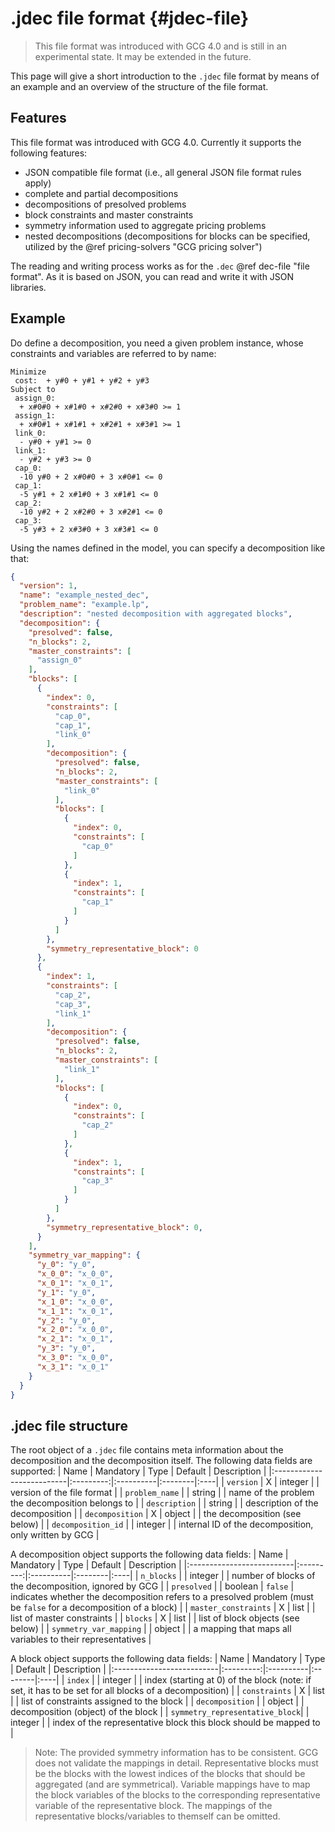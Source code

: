 # .jdec file format {#jdec-file}

> This file format was introduced with GCG 4.0 and is still in an experimental state.
> It may be extended in the future.

This page will give a short introduction to the `.jdec` file format by means of an example
and an overview of the structure of the file format.

## Features
This file format was introduced with GCG 4.0. Currently it supports the following features:
* JSON compatible file format (i.e., all general JSON file format rules apply)
* complete and partial decompositions
* decompositions of presolved problems
* block constraints and master constraints
* symmetry information used to aggregate pricing problems
* nested decompositions (decompositions for blocks can be specified, utilized by the @ref pricing-solvers "GCG pricing solver")

The reading and writing process works as for the `.dec` @ref dec-file "file format".
As it is based on JSON, you can read and write it with JSON libraries.

## Example
Do define a decomposition, you need a given problem instance, whose constraints and variables are referred to by name:
```
Minimize
 cost:  + y#0 + y#1 + y#2 + y#3
Subject to
 assign_0:
  + x#0#0 + x#1#0 + x#2#0 + x#3#0 >= 1
 assign_1:
  + x#0#1 + x#1#1 + x#2#1 + x#3#1 >= 1
 link_0:
  - y#0 + y#1 >= 0
 link_1:
  - y#2 + y#3 >= 0
 cap_0:
  -10 y#0 + 2 x#0#0 + 3 x#0#1 <= 0
 cap_1:
  -5 y#1 + 2 x#1#0 + 3 x#1#1 <= 0
 cap_2:
  -10 y#2 + 2 x#2#0 + 3 x#2#1 <= 0
 cap_3:
  -5 y#3 + 2 x#3#0 + 3 x#3#1 <= 0
```
Using the names defined in the model, you can specify a decomposition like that:
```json
{
  "version": 1,
  "name": "example_nested_dec",
  "problem_name": "example.lp",
  "description": "nested decomposition with aggregated blocks",
  "decomposition": {
    "presolved": false,
    "n_blocks": 2,
    "master_constraints": [
      "assign_0"
    ],
    "blocks": [
      {
        "index": 0,
        "constraints": [
          "cap_0",
          "cap_1",
          "link_0"
        ],
        "decomposition": {
          "presolved": false,
          "n_blocks": 2,
          "master_constraints": [
            "link_0"
          ],
          "blocks": [
            {
              "index": 0,
              "constraints": [
                "cap_0"
              ]
            },
            {
              "index": 1,
              "constraints": [
                "cap_1"
              ]
            }
          ]
        },
        "symmetry_representative_block": 0
      },
      {
        "index": 1,
        "constraints": [
          "cap_2",
          "cap_3",
          "link_1"
        ],
        "decomposition": {
          "presolved": false,
          "n_blocks": 2,
          "master_constraints": [
            "link_1"
          ],
          "blocks": [
            {
              "index": 0,
              "constraints": [
                "cap_2"
              ]
            },
            {
              "index": 1,
              "constraints": [
                "cap_3"
              ]
            }
          ]
        },
        "symmetry_representative_block": 0,
      }
    ],
    "symmetry_var_mapping": {
      "y_0": "y_0",
      "x_0_0": "x_0_0",
      "x_0_1": "x_0_1",
      "y_1": "y_0",
      "x_1_0": "x_0_0",
      "x_1_1": "x_0_1",
      "y_2": "y_0",
      "x_2_0": "x_0_0",
      "x_2_1": "x_0_1",
      "y_3": "y_0",
      "x_3_0": "x_0_0",
      "x_3_1": "x_0_1"
    }
  }
}
```

## .jdec file structure
The root object of a `.jdec` file contains meta information about the decomposition and the decomposition itself.
The following data fields are supported:
| Name                      | Mandatory | Type      | Default | Description |
|:--------------------------|:---------:|:----------|:--------|:----|
| `version`                 | X         | integer   |         | version of the file format |
| `problem_name`            |           | string    |         | name of the problem the decomposition belongs to |
| `description`             |           | string    |         | description of the decomposition |
| `decomposition`           | X         | object    |         | the decomposition (see below) |
| `decomposition_id`        |           | integer   |         | internal ID of the decomposition, only written by GCG |

A decomposition object supports the following data fields:
| Name                      | Mandatory | Type      | Default | Description |
|:--------------------------|:---------:|:----------|:--------|:----|
| `n_blocks`                |           | integer   |         | number of blocks of the decomposition, ignored by GCG |
| `presolved`               |           | boolean   | `false` | indicates whether the decomposition refers to a presolved problem (must be `false` for a decomposition of a block) |
| `master_constraints`      | X         | list      |         | list of master constraints |
| `blocks`                  | X         | list      |         | list of block objects (see below) |
| `symmetry_var_mapping`    |           | object    |         | a mapping that maps all variables to their representatives |

A block object supports the following data fields:
| Name                      | Mandatory | Type      | Default | Description |
|:--------------------------|:---------:|:----------|:--------|:----|
| `index`                   |           | integer   |         | index (starting at 0) of the block (note: if set, it has to be set for all blocks of a decomposition) |
| `constraints`             | X         | list      |         | list of constraints assigned to the block |
| `decomposition`           |           | object    |         | decomposition (object) of the block |
| `symmetry_representative_block`|      | integer   |         | index of the representative block this block should be mapped to |

> Note: The provided symmetry information has to be consistent. GCG does not validate the mappings in detail.
> Representative blocks must be the blocks with the lowest indices of the blocks that should be aggregated (and are symmetrical).
> Variable mappings have to map the block variables of the blocks to the corresponding representative variable of the representative block.
> The mappings of the representative blocks/variables to themself can be omitted.
